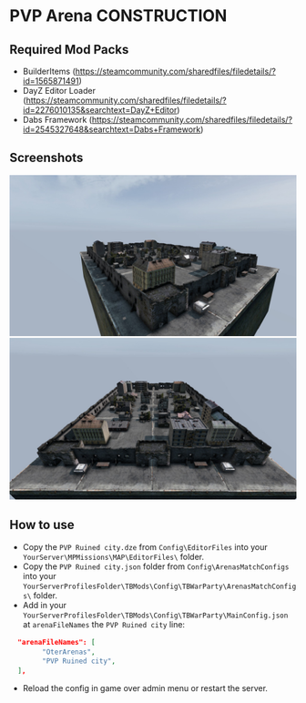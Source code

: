 # PVP Arena CONSTRUCTION

## Required Mod Packs

- BuilderItems (https://steamcommunity.com/sharedfiles/filedetails/?id=1565871491)
- DayZ Editor Loader (https://steamcommunity.com/sharedfiles/filedetails/?id=2276010135&searchtext=DayZ+Editor)
- Dabs Framework (https://steamcommunity.com/sharedfiles/filedetails/?id=2545327648&searchtext=Dabs+Framework)

## Screenshots

<img src="./images/PVPRuinedcity_1.jpg" alt="Ruined City" width="512"/>
<img src="./images/PVPRuinedcity_2.jpg" alt="Ruined City" width="512"/>

## How to use
- Copy the `PVP Ruined city.dze` from `Config\EditorFiles` into your `YourServer\MPMissions\MAP\EditorFiles\` folder.
- Copy the `PVP Ruined city.json` folder from `Config\ArenasMatchConfigs` into your `YourServerProfilesFolder\TBMods\Config\TBWarParty\ArenasMatchConfigs\` folder.
- Add in your `YourServerProfilesFolder\TBMods\Config\TBWarParty\MainConfig.json` at `arenaFileNames` the `PVP Ruined city` line:
```json
  "arenaFileNames": [
        "OterArenas",
        "PVP Ruined city",
  ],
```
- Reload the config in game over admin menu or restart the server.